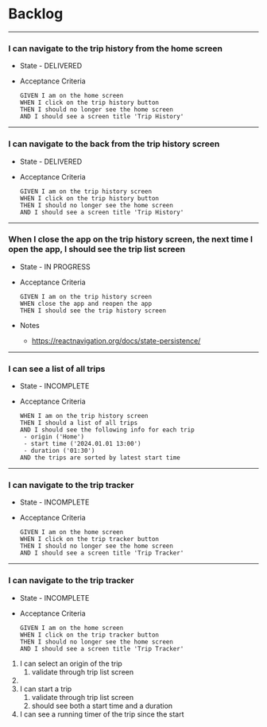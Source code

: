 # Backlog

***

### I can navigate to the trip history from the home screen

- State - DELIVERED
- Acceptance Criteria

      GIVEN I am on the home screen 
      WHEN I click on the trip history button
      THEN I should no longer see the home screen
      AND I should see a screen title 'Trip History'

***

### I can navigate to the back from the trip history screen

- State - DELIVERED
- Acceptance Criteria

      GIVEN I am on the trip history screen 
      WHEN I click on the trip history button
      THEN I should no longer see the home screen
      AND I should see a screen title 'Trip History'

***

### When I close the app on the trip history screen, the next time I open the app, I should see the trip list screen

- State - IN PROGRESS
- Acceptance Criteria

      GIVEN I am on the trip history screen 
      WHEN close the app and reopen the app
      THEN I should see the trip history screen
- Notes
  - https://reactnavigation.org/docs/state-persistence/

***

### I can see a list of all trips

- State - INCOMPLETE
- Acceptance Criteria

      WHEN I am on the trip history screen 
      THEN I should a list of all trips
      AND I should see the following info for each trip
       - origin ('Home')
       - start time ('2024.01.01 13:00')
       - duration ('01:30')
      AND the trips are sorted by latest start time

***

### I can navigate to the trip tracker

- State - INCOMPLETE
- Acceptance Criteria

      GIVEN I am on the home screen 
      WHEN I click on the trip tracker button
      THEN I should no longer see the home screen
      AND I should see a screen title 'Trip Tracker'

***

### I can navigate to the trip tracker

- State - INCOMPLETE
- Acceptance Criteria

      GIVEN I am on the home screen 
      WHEN I click on the trip tracker button
      THEN I should no longer see the home screen
      AND I should see a screen title 'Trip Tracker'

1. I can select an origin of the trip
    1. validate through trip list screen
1. 
2. I can start a trip
    1. validate through trip list screen
    2. should see both a start time and a duration
1. I can see a running timer of the trip since the start
